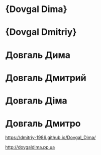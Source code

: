 # {Dovgal Dima}
# {Dovgal Dmitriy}
# Довгаль Дима
# Довгаль Дмитрий
# Довгаль Діма
# Довгаль Дмитро

https://dmitriy-1986.github.io/Dovgal_Dima/

http://dovgaldima.pp.ua
